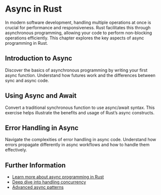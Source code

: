 # Async in Rust

In modern software development, handling multiple operations at once is crucial for performance and responsiveness. Rust facilitates this through asynchronous programming, allowing your code to perform non-blocking operations efficiently. This chapter explores the key aspects of async programming in Rust.

## Introduction to Async

Discover the basics of asynchronous programming by writing your first async function. Understand how futures work and the differences between sync and async code.

## Using Async and Await

Convert a traditional synchronous function to use async/await syntax. This exercise helps illustrate the benefits and usage of Rust’s async constructs.

## Error Handling in Async

Navigate the complexities of error handling in async code. Understand how errors propagate differently in async workflows and how to handle them effectively.

## Further Information

- [Learn more about async programming in Rust](https://doc.rust-lang.org/book/ch16-00-concurrency.html)
- [Deep dive into handling concurrency](https://doc.rust-lang.org/book/ch16-02-message-passing.html)
- [Advanced async patterns](https://tokio.rs/tokio/tutorial)
